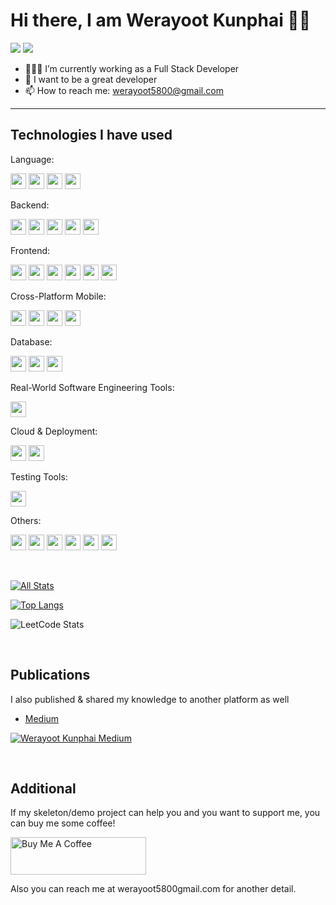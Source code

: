 
# Hi there, I am Werayoot Kunphai 👋😄

[![](https://img.shields.io/badge/linkedin-%230077B5.svg?style=for-the-badge&logo=linkedin)](https://www.linkedin.com/in/werayoot-kunphai/)
[![](https://img.shields.io/badge/Medium-12100E?style=for-the-badge&logo=medium&logoColor=white)](https://medium.com/@werayoot-kunphai)
<br />

- 👨🏽‍💻 I’m currently working as a Full Stack Developer
- 💬 I want to be a great developer
- 📫 How to reach me: werayoot5800@gmail.com
---

## Technologies I have used

Language:

<code><img height="25" src="https://cdn.jsdelivr.net/gh/devicons/devicon/icons/javascript/javascript-original.svg"/></code>
<code><img height="25" src="https://cdn.jsdelivr.net/gh/devicons/devicon/icons/typescript/typescript-original.svg"/></code>
<code><img height="25" src="https://cdn.jsdelivr.net/gh/devicons/devicon/icons/python/python-original.svg"/></code>
<code><img height="25" src="https://cdn.jsdelivr.net/gh/devicons/devicon/icons/csharp/csharp-original.svg"/></code>
<!-- <code><img height="25" src="https://cdn.jsdelivr.net/gh/devicons/devicon/icons/go/go-original.svg"/></code> -->

Backend:

<code><img height="25" src="https://cdn.jsdelivr.net/gh/devicons/devicon/icons/nodejs/nodejs-original.svg"/></code>
<code><img height="25" src="https://cdn.jsdelivr.net/gh/devicons/devicon/icons/express/express-original.svg"/></code>
<code><img height="25" src="https://cdn.jsdelivr.net/gh/devicons/devicon/icons/dotnetcore/dotnetcore-original.svg"/></code>
<code><img height="25" src="https://cdn.jsdelivr.net/gh/devicons/devicon/icons/fastapi/fastapi-original.svg"/></code>
<code><img height="25" src="https://cdn.jsdelivr.net/gh/devicons/devicon/icons/sequelize/sequelize-original.svg"/></code>
<!-- <code><img height="25" src="https://cdn.jsdelivr.net/gh/devicons/devicon/icons/nestjs/nestjs-plain.svg"/></code>-->
<!-- <code><img height="25" src="https://cdn.jsdelivr.net/gh/devicons/devicon/icons/graphql/graphql-plain.svg"/></code>-->
<!-- <code><img height="25" src="https://cdn.jsdelivr.net/gh/devicons/devicon/icons/socketio/socketio-original.svg"/></code>-->

Frontend:

<code><img height="25" src="https://cdn.jsdelivr.net/gh/devicons/devicon/icons/html5/html5-original.svg"/></code>
<code><img height="25" src="https://cdn.jsdelivr.net/gh/devicons/devicon/icons/css3/css3-original.svg"/></code>
<code><img height="25" src="https://cdn.jsdelivr.net/gh/devicons/devicon/icons/sass/sass-original.svg"/></code>
<code><img height="25" src="https://cdn.jsdelivr.net/gh/devicons/devicon/icons/react/react-original.svg"/></code>
<code><img height="25" src="https://cdn.jsdelivr.net/gh/devicons/devicon/icons/redux/redux-original.svg" /></code>
<code><img height="25" src="https://cdn.jsdelivr.net/gh/devicons/devicon/icons/nextjs/nextjs-original.svg"/></code>

Cross-Platform Mobile:

<code><img height="25" src="https://cdn.jsdelivr.net/gh/devicons/devicon/icons/android/android-original.svg"/></code>
<code><img height="25" src="https://cdn.jsdelivr.net/gh/devicons/devicon/icons/apple/apple-original.svg"/></code>
<code><img height="25" src="https://cdn.jsdelivr.net/gh/devicons/devicon/icons/xcode/xcode-plain.svg"/></code>
<code><img height="25" src="https://cdn.jsdelivr.net/gh/devicons/devicon/icons/react/react-original.svg"/></code>

Database:

<code><img height="25" src="https://cdn.jsdelivr.net/gh/devicons/devicon/icons/microsoftsqlserver/microsoftsqlserver-plain.svg"/></code>
<code><img height="25" src="https://cdn.jsdelivr.net/gh/devicons/devicon/icons/mysql/mysql-original.svg"/></code>
<code><img height="25" src="https://cdn.jsdelivr.net/gh/devicons/devicon/icons/mongodb/mongodb-original.svg" /></code>
<!-- <code><img height="25" src="https://cdn.jsdelivr.net/gh/devicons/devicon/icons/postgresql/postgresql-original.svg"/></code>-->
<!-- <code><img height="25" src="https://cdn.jsdelivr.net/gh/devicons/devicon/icons/firebase/firebase-plain.svg" /></code>-->
<!-- <code><img height="25" src="https://cdn.jsdelivr.net/gh/devicons/devicon/icons/redis/redis-original.svg" /></code>-->
<!-- <code><img height="25" src=".github/icons/elasticsearch.svg"/></code>-->

Real-World Software Engineering Tools:

<code><img height="25" src="https://cdn.jsdelivr.net/gh/devicons/devicon/icons/apachekafka/apachekafka-original.svg"/></code>
<!-- <code><img height="25" src=".github/icons/rabbitmq.svg"/></code>-->
<!-- <code><img height="25" src="https://cdn.jsdelivr.net/gh/devicons/devicon/icons/jenkins/jenkins-original.svg"/></code>-->
<!-- <code><img height="25" src=".github/icons/elk.svg" /></code>-->
<!-- <code><img height="25" src="https://cdn.jsdelivr.net/gh/devicons/devicon/icons/grafana/grafana-original.svg" /></code>-->
<!-- <code><img height="25" src="https://cdn.jsdelivr.net/gh/devicons/devicon/icons/prometheus/prometheus-original.svg"/></code>-->

Cloud & Deployment:

<code><img height="25" src="https://cdn.jsdelivr.net/gh/devicons/devicon/icons/docker/docker-plain.svg"/></code>
<code><img height="25" src="https://cdn.jsdelivr.net/gh/devicons/devicon/icons/kubernetes/kubernetes-plain.svg"/></code>
<!-- <code><img height="25" src="https://cdn.jsdelivr.net/gh/devicons/devicon/icons/amazonwebservices/amazonwebservices-original.svg"  /> </code>-->
<!-- <code><img height="25" src="https://cdn.jsdelivr.net/gh/devicons/devicon/icons/googlecloud/googlecloud-original.svg"  /></code> -->
<!-- <code><img height="25" src="https://cdn.jsdelivr.net/gh/devicons/devicon/icons/nginx/nginx-original.svg"  /></code> -->

Testing Tools:

<code><img height="25" src="https://cdn.jsdelivr.net/gh/devicons/devicon/icons/jest/jest-plain.svg"/></code>
<!-- <code><img height="25" src="https://cdn.jsdelivr.net/gh/devicons/devicon/icons/mocha/mocha-plain.svg"  /></code> -->
<!-- <code><img height="25" src=".github/icons/k6.svg" /></code> -->

Others:

<code><img height="25" src="https://cdn.jsdelivr.net/gh/devicons/devicon/icons/vscode/vscode-original.svg"/></code>
<code><img height="25" src="https://cdn.jsdelivr.net/gh/devicons/devicon/icons/linux/linux-original.svg"/></code>
<code><img height="25" src="https://cdn.jsdelivr.net/gh/devicons/devicon/icons/git/git-plain.svg"/></code>
<code><img height="25" src="https://cdn.jsdelivr.net/gh/devicons/devicon/icons/jupyter/jupyter-original.svg" /></code>
<code><img height="25" src="https://cdn.jsdelivr.net/gh/devicons/devicon/icons/tensorflow/tensorflow-original.svg" /></code>
<code><img height="25" src="https://cdn.jsdelivr.net/gh/devicons/devicon/icons/pytorch/pytorch-original.svg" /></code>

<br />

[![All Stats](https://github-readme-stats.vercel.app/api?username=werayootk&show_icons=true&theme=algolia)](https://github.com/werayootk)

[![Top Langs](https://github-readme-stats.vercel.app/api/top-langs/?username=werayootk&layout=compact&theme=algolia)](https://github.com/werayootk)

![LeetCode Stats](https://leetcard.jacoblin.cool/werayootk?theme=dark&font=Benne)

<br />

## Publications

I also published & shared my knowledge to another platform as well

- [Medium](https://medium.com/@werayoot-kunphai)

[![Werayoot Kunphai Medium](https://github-readme-medium.vercel.app/?username=werayoot-kunphai)](https://medium.com/@werayoot-kunphai)

<br />

## Additional

If my skeleton/demo project can help you and you want to support me, you can buy me some coffee!

<a href="https://www.buymeacoffee.com/werayootk" target="_blank"><img src="https://cdn.buymeacoffee.com/buttons/v2/default-yellow.png" alt="Buy Me A Coffee" style="height: 60px !important;width: 217px !important;" ></a>

Also you can reach me at werayoot5800gmail.com for another detail.

<!--
**Werayootk/Werayootk** is a ✨ _special_ ✨ repository because its `README.md` (this file) appears on your GitHub profile.
Here are some ideas to get you started:
- 🔭 I’m currently working on ...
- 🌱 I’m currently learning ...
- 👯 I’m looking to collaborate on ...
- 🤔 I’m looking for help with ...
- 💬 Ask me about ...
- 📫 How to reach me: ...
- 😄 Pronouns: ...
- ⚡ Fun fact: ...
-->
